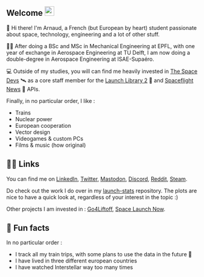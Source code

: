 <!-- ## Hi there 👋 -->

## Welcome <img src="https://raw.githubusercontent.com/MartinHeinz/MartinHeinz/master/wave.gif" width="25">

👋 Hi there! I'm Arnaud, a French (but European by heart) student passionate about space, technology, engineering and a lot of other stuff.

👨‍🎓 After doing a BSc and MSc in Mechanical Engineering at EPFL, with one year of exchange in Aerospace Engineering at TU Delft, I am now doing a double-degree in Aerospace Engineering at ISAE-Supaéro.

💻 Outside of my studies, you will can find me heavily invested in [The Space Devs](https://thespacedevs.com) 🛰️ as a core staff member for the [Launch Library 2](https://thespacedevs.com/llapi) 🚀 and [Spaceflight News](https://thespacedevs.com/snapi) 📰 APIs.

Finally, in no particular order, I like :
- Trains
- Nuclear power
- European cooperation
- Vector design
- Videogames & custom PCs
- Films & music (how original)


## 👩‍💻 Links

You can find me on [LinkedIn](https://www.linkedin.com/in/arnaud-muller-50b798138/), [Twitter](https://twitter.com/Nosudrum), <a rel="me" href="https://spacey.space/@nosu">Mastodon</a>, [Discord](https://discord.com/users/185822873913393153), [Reddit](https://www.reddit.com/user/Nosudrum), [Steam](https://steamcommunity.com/id/Nosudrum/).

Do check out the work I do over in my [launch-stats](https://github.com/nosudrum/launch-stats) repository. The plots are nice to have a quick look at, regardless of your interest in the topic :) 

Other projects I am invested in : [Go4Liftoff](https://go4liftoff.com), [Space Launch Now](https://spacelaunchnow.me).

## 🍿 Fun facts

In no particular order :
- I track all my train trips, with some plans to use the data in the future 👀
- I have lived in three different european countries
- I have watched Interstellar way too many times

<!--

**Here are some ideas to get you started:**

🙋‍♀️ A short introduction - what is your organization all about?
🌈 Contribution guidelines - how can the community get involved?
👩‍💻 Useful resources - where can the community find your docs? Is there anything else the community should know?
🍿 Fun facts - what does your team eat for breakfast?
🧙 Remember, you can do mighty things with the power of [Markdown](https://docs.github.com/github/writing-on-github/getting-started-with-writing-and-formatting-on-github/basic-writing-and-formatting-syntax)
-->
